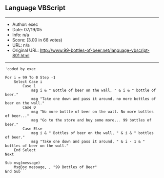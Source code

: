 
## Language VBScript ##
---
- Author: exec
- Date: 07/19/05
- Info: n/a
- Score:  (3.00 in 66 votes)
- URL: n/a
- Original URL: http://www.99-bottles-of-beer.net/language-vbscript-801.html
---

```'99 Bottles of Beer in VBS
'coded by exec

For i = 99 To 0 Step -1
    Select Case i
        Case 1
            msg i & " Bottle of beer on the wall, " & i & " bottle of beer."
            msg "Take one down and pass it around, no more bottles of beer on the wall."
        Case 0
            msg "No more bottle of beer on the wall. No more bottles of beer..."
            msg "Go to the store and buy some more... 99 bottles of beer."
        Case Else
            msg i & " Bottles of beer on the wall, " & i & " bottles of beer."
            msg "Take one down and pass it around, " & i - 1 & " bottles of beer on the wall."
    End Select
Next

Sub msg(message)
    MsgBox message, , "99 Bottles of Beer"
End Sub```